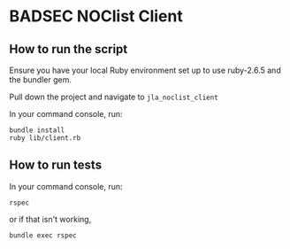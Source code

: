# BADSEC NOClist Client

## How to run the script

Ensure you have your local Ruby environment set up to use ruby-2.6.5 and the bundler gem.

Pull down the project and navigate to `jla_noclist_client`

In your command console, run:

```unix
bundle install
ruby lib/client.rb
```

## How to run tests

In your command console, run:

```unix
rspec
```

or if that isn't working,

```unix
bundle exec rspec
```